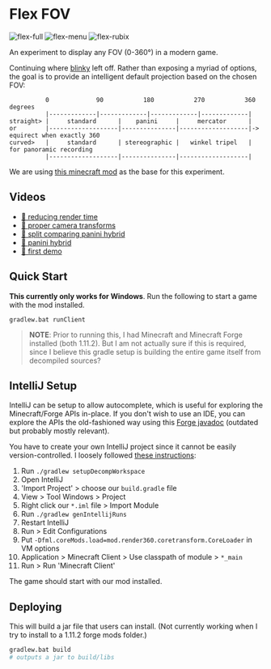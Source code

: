 # Flex FOV

![flex-full](https://user-images.githubusercontent.com/116838/55492107-4472bb00-55fc-11e9-99d7-22a84666a0e4.jpg)
![flex-menu](https://user-images.githubusercontent.com/116838/55492108-4472bb00-55fc-11e9-893e-3eb59b6588bf.jpg)
![flex-rubix](https://user-images.githubusercontent.com/116838/55492109-4472bb00-55fc-11e9-9085-2eff2873d8b7.jpg)

An experiment to display any FOV (0-360°) in a modern game.

Continuing where [blinky] left off.  Rather than exposing a myriad of options,
the goal is to provide an intelligent default projection based on the
chosen FOV:

[blinky]:https://github.com/shaunlebron/blinky

```
          0             90           180           270           360 degrees
          |-------------|-------------|-------------|-------------|
straight> |     standard      |    panini     |     mercator      |
or        |-------------------|---------------|-------------------|-> equirect when exactly 360
curved>   |     standard      | stereographic |   winkel tripel   |   for panoramic recording
          |-------------------|---------------|-------------------|
```

We are using [this minecraft mod] as the base for this experiment.

[this minecraft mod]:https://github.com/18107/MC-Render360

## Videos

- [🎥 reducing render time](https://youtu.be/ImXwLXYBImA)
- [🎥 proper camera transforms](https://youtu.be/w6lI39ni7QI)
- [🎥 split comparing panini hybrid](https://youtu.be/ILjnDVxhSFg)
- [🎥 panini hybrid](https://youtu.be/OEmSYSDzdnE)
- [🎥 first demo](https://youtu.be/ZNSW6Ga7Wmo)

## Quick Start

__This currently only works for Windows__.  Run the following to start a game with
the mod installed.

```
gradlew.bat runClient
```

> __NOTE__: Prior to running this, I had Minecraft and Minecraft Forge installed (both 1.11.2).
> But I am not actually sure if this is required, since I believe this gradle
> setup is building the entire game itself from decompiled sources?

## IntelliJ Setup

IntelliJ can be setup to allow autocomplete, which is useful for exploring the
Minecraft/Forge APIs in-place.  If you don't wish to use an IDE, you can explore
the APIs the old-fashioned way using this [Forge javadoc][javadoc] (outdated but
probably mostly relevant).

You have to create your own IntelliJ project since it cannot be easily
version-controlled. I loosely followed [these instructions][intellij]:

1. Run `./gradlew setupDecompWorkspace`
1. Open IntelliJ
1. 'Import Project' > choose our `build.gradle` file
1. View > Tool Windows > Project
1. Right click our `*.iml` file > Import Module
1. Run `./gradlew genIntellijRuns`
1. Restart IntelliJ
1. Run > Edit Configurations
1. Put `-Dfml.coreMods.load=mod.render360.coretransform.CoreLoader` in VM options
1. Application > Minecraft Client > Use classpath of module > `*_main`
1. Run > Run 'Minecraft Client'

The game should start with our mod installed.

[intellij]:http://www.minecraftforum.net/forums/mapping-and-modding/mapping-and-modding-tutorials/2714237-forge-1-11-1-10-setting-up-mod-environment-with
[javadoc]:http://takahikokawasaki.github.io/minecraft-resources/javadoc/forge/1.8-11.14.1.1320/

## Deploying

This will build a jar file that users can install.  (Not currently working
when I try to install to a 1.11.2 forge mods folder.)

```sh
gradlew.bat build
# outputs a jar to build/libs
```
